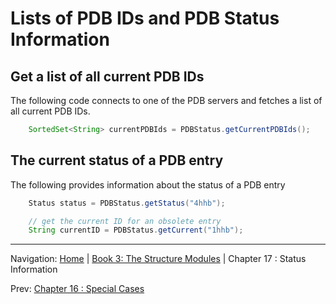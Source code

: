# Lists of PDB IDs and PDB Status Information

## Get a list of all current PDB IDs

The following code connects to one of the PDB servers and fetches a list of all current PDB IDs.

```java
    SortedSet<String> currentPDBIds = PDBStatus.getCurrentPDBIds();
```     

## The current status of a PDB entry

The following provides information about the status of a PDB entry

```java
    Status status = PDBStatus.getStatus("4hhb");

    // get the current ID for an obsolete entry
    String currentID = PDBStatus.getCurrent("1hhb"); 
```   


<!--automatically generated footer-->

---

Navigation:
[Home](../README.md)
| [Book 3: The Structure Modules](README.md)
| Chapter 17 : Status Information

Prev: [Chapter 16 : Special Cases](special.md)
